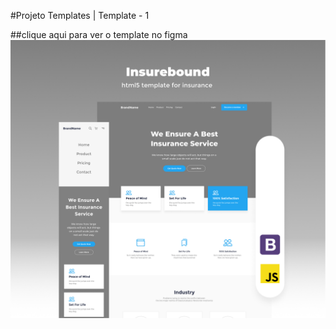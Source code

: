 #Projeto Templates | Template - 1

##clique aqui para ver o template no figma
<a href="https://www.figma.com/file/hpZ4wbwnUZGXKXCsXPiwOI/Insurebound---html5-template-for-insurance-agency-free-download-(Community)?node-id=258%3A4638">
  <img src="./content\img\thumbnail.jpg"/>
<a>
